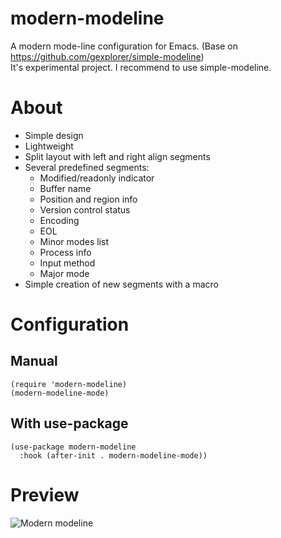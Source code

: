 # modern-modeline

A modern mode-line configuration for Emacs.
(Base on https://github.com/gexplorer/simple-modeline) <br>
It's experimental project. I recommend to use simple-modeline.

# About

* Simple design
* Lightweight
* Split layout with left and right align segments
* Several predefined segments:
  - Modified/readonly indicator
  - Buffer name
  - Position and region info
  - Version control status
  - Encoding
  - EOL
  - Minor modes list
  - Process info
  - Input method
  - Major mode
* Simple creation of new segments with a macro

# Configuration

## Manual

```
(require 'modern-modeline)
(modern-modeline-mode)
```

## With use-package

```
(use-package modern-modeline
  :hook (after-init . modern-modeline-mode))
```

# Preview

![Modern modeline](screenshot.png)
